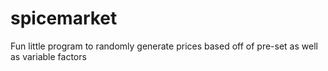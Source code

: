 # spicemarket
Fun little program to randomly generate prices based off of pre-set as well as variable factors
